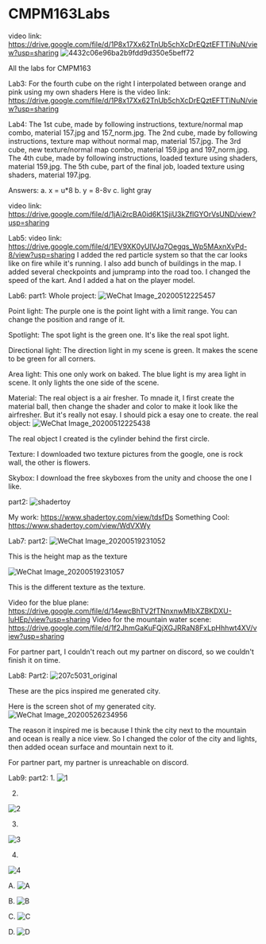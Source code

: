 # CMPM163Labs
 video link: https://drive.google.com/file/d/1P8x17Xx62TnUb5chXcDrEQztEFTTiNuN/view?usp=sharing
 ![4432c06e96ba2b9fdd9d350e5beff72](https://user-images.githubusercontent.com/37235144/79304185-94d65700-7ea5-11ea-829c-17a3f8f33f5a.png)

 
 All the labs for CMPM163




Lab3:
For the fourth cube on the right I interpolated between orange and pink using my own shaders
Here is the video link: https://drive.google.com/file/d/1P8x17Xx62TnUb5chXcDrEQztEFTTiNuN/view?usp=sharing


Lab4:
The 1st cube, made by following instructions, texture/normal map combo, material 157.jpg and 157_norm.jpg.
The 2nd cube, made by following instructions, texture map without normal map, material 157.jpg.
The 3rd cube, new texture/normal map combo, material 159.jpg and 197_norm.jpg.
The 4th cube, made by following instructions, loaded texture using shaders, material 159.jpg.
The 5th cube, part of the final job, loaded texture using shaders, material 197.jpg.


Answers:
a. x = u*8
b. y = 8-8v
c. light gray



video link: https://drive.google.com/file/d/1jAi2rcBA0id6K1SjiU3kZflGYOrVsUND/view?usp=sharing



Lab5: 
video link: https://drive.google.com/file/d/1EV9XK0yUIVJq7Oegqs_Wp5MAxnXvPd-8/view?usp=sharing
I added the red particle system so that the car looks like on fire while it's running. I also add bunch of buildings in the map. 
I added several checkpoints and jumpramp into the road too. I changed the speed of the kart. And I added a hat on the player model. 



Lab6:
part1: 
Whole project:
![WeChat Image_20200512225457](https://user-images.githubusercontent.com/37235144/81779542-c2fd8580-94a9-11ea-95e5-61a944b3ccc9.png)


Point light: The purple one is the point light with a limit range. You can change the position and range of it. 

Spotlight: The spot light is the green one. It's like the real spot light. 

Directional light: The direction light in my scene is green. It makes the scene to be green for all corners. 

Area light: This one only work on baked. The blue light is my area light in scene. It only lights the one side of the scene. 


Material: The real object is a air fresher. To mnade it, I first create the material ball, then change the shader and color to make it look like the airfresher. But it's really not esay. I should pick a esay one to create. the real object: 
![WeChat Image_20200512225438](https://user-images.githubusercontent.com/37235144/81779342-600bee80-94a9-11ea-9fe9-6188156af3ce.jpg)

The real object I created is the cylinder behind the first circle. 

Texture: I downloaded two texture pictures from the google, one is rock wall, the other is flowers. 

Skybox: I download the free skyboxes from the unity and choose the one I like. 



part2: 
![shadertoy](https://user-images.githubusercontent.com/37235144/81772171-0223da80-949a-11ea-96fc-f84020f9310d.png)

My work: https://www.shadertoy.com/view/tdsfDs
Something Cool: https://www.shadertoy.com/view/WdVXWy






Lab7: 
part2:
![WeChat Image_20200519231052](https://user-images.githubusercontent.com/37235144/82411424-98ba4380-9a26-11ea-8f01-fe2bb2fcbb15.png)


This is the height map as the texture

![WeChat Image_20200519231057](https://user-images.githubusercontent.com/37235144/82411225-3c572400-9a26-11ea-9c32-dc60885adaa3.png)

This is the different texture as the texture. 


Video for the blue plane: https://drive.google.com/file/d/14ewcBhTV2fTNnxnwMlbXZBKDXU-IuHEp/view?usp=sharing
Video for the mountain water scene: https://drive.google.com/file/d/1f2JhmGaKuFQjXGJRRaN8FxLpHhhwt4XV/view?usp=sharing

For partner part, I couldn't reach out my partner on discord, so we couldn't finish it on time. 



Lab8: 
Part2: 
![207c5031_original](https://user-images.githubusercontent.com/37235144/82986766-4a1f2300-9fab-11ea-8ff0-cc68dcb84927.jpg)


These are the pics inspired me generated city. 


Here is the screen shot of my generated city. 
![WeChat Image_20200526234956](https://user-images.githubusercontent.com/37235144/82986970-a71ad900-9fab-11ea-9312-3f18804dac32.png)


The reason it inspired me is because I think the city next to the mountain and ocean is really a nice view. So I changed the color of the city and lights, then added ocean surface and mountain next to it. 

For partner part, my partner is unreachable on discord. 







Lab9:
part2: 
1. 
![1](https://user-images.githubusercontent.com/37235144/83594500-39732d80-a514-11ea-93e2-6d566fcd8e23.png)


2. 
![2](https://user-images.githubusercontent.com/37235144/83594547-590a5600-a514-11ea-99f5-91a19f0697e6.png)


3. 
![3](https://user-images.githubusercontent.com/37235144/83594571-6b848f80-a514-11ea-8e09-5c634d7ced3b.png)


4.
![4](https://user-images.githubusercontent.com/37235144/83594604-81925000-a514-11ea-8b8e-511179f95761.png)



A. 
![A](https://user-images.githubusercontent.com/37235144/83594962-7ee42a80-a515-11ea-9711-36c83738b75c.png)

B. 
![B](https://user-images.githubusercontent.com/37235144/83594974-89062900-a515-11ea-99dd-7d2eabd5b42a.png)


C. 
![C](https://user-images.githubusercontent.com/37235144/83594992-96bbae80-a515-11ea-903e-5f14c0031939.png)

D.
![D](https://user-images.githubusercontent.com/37235144/83595016-a5a26100-a515-11ea-8767-1adcbe9919de.png)




